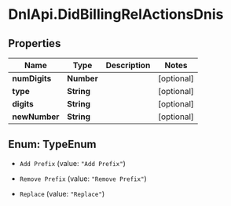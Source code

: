 # DnlApi.DidBillingRelActionsDnis

## Properties
Name | Type | Description | Notes
------------ | ------------- | ------------- | -------------
**numDigits** | **Number** |  | [optional] 
**type** | **String** |  | [optional] 
**digits** | **String** |  | [optional] 
**newNumber** | **String** |  | [optional] 


<a name="TypeEnum"></a>
## Enum: TypeEnum


* `Add Prefix` (value: `"Add Prefix"`)

* `Remove Prefix` (value: `"Remove Prefix"`)

* `Replace` (value: `"Replace"`)





